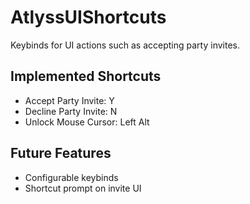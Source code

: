 # AtlyssUIShortcuts
Keybinds for UI actions such as accepting party invites.

## Implemented Shortcuts
- Accept Party Invite: Y
- Decline Party Invite: N
- Unlock Mouse Cursor: Left Alt

## Future Features
- Configurable keybinds
- Shortcut prompt on invite UI
